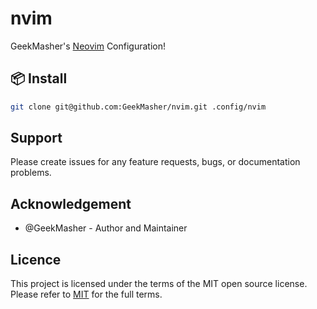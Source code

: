 # nvim

GeekMasher's [Neovim][neovim] Configuration!

## 📦 Install

```bash
git clone git@github.com:GeekMasher/nvim.git .config/nvim
```

## Support

Please create issues for any feature requests, bugs, or documentation problems.

## Acknowledgement

- @GeekMasher - Author and Maintainer

## Licence

This project is licensed under the terms of the MIT open source license.
Please refer to [MIT](./LICENSE.md) for the full terms.

<!-- resources / references -->

[neovim]: https://neovim.io/
